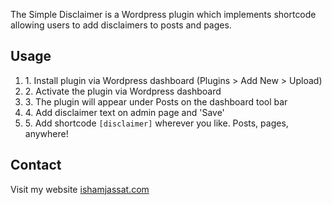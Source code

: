 The Simple Disclaimer is a Wordpress plugin which implements shortcode allowing users to add disclaimers to posts and pages.

<h2>Usage</h2>
<ol>
  <li>1.  Install plugin via Wordpress dashboard (Plugins > Add New > Upload)</li>
  <li>2.  Activate the plugin via Wordpress dashboard</li>
  <li>3.  The plugin will appear under Posts on the dashboard tool bar</li>
  <li>4.  Add disclaimer text on admin page and 'Save'</li>
  <li>5.  Add shortcode <code>[disclaimer]</code> wherever you like.  Posts, pages, anywhere!</li>
</ol>

<h2>Contact</h2>
Visit my website <a href="http://ishamjassat.com">ishamjassat.com</a>
